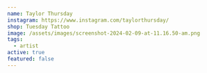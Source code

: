 ```yaml
---
name: Taylor Thursday
instagram: https://www.instagram.com/taylorthursday/
shop: Tuesday Tattoo
image: /assets/images/screenshot-2024-02-09-at-11.16.50-am.png
tags:
  - artist
active: true
featured: false
---
```

